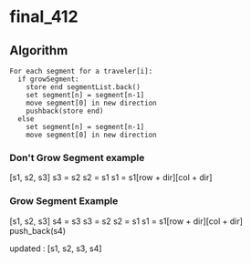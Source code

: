# final_412

## Algorithm
```
For each segment for a traveler[i]:
  if growSegment:
    store end segmentList.back()
    set segment[n] = segment[n-1]
    move segment[0] in new direction
    pushback(store end)
  else
    set segment[n] = segment[n-1]
    move segment[0] in new direction
```
### Don't Grow Segment example
[s1, s2, s3]
s3 = s2
s2 = s1
s1 = s1[row + dir][col + dir]

### Grow Segment Example
[s1, s2, s3]
s4 = s3
s3 = s2
s2 = s1
s1 = s1[row + dir][col + dir]
push_back(s4)

updated : [s1, s2, s3, s4]

